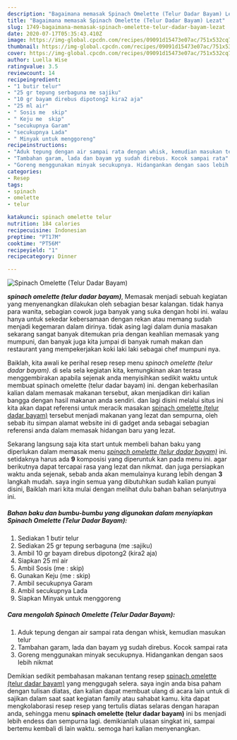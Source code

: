 ```yaml
---
description: "Bagaimana memasak Spinach Omelette (Telur Dadar Bayam) Lezat"
title: "Bagaimana memasak Spinach Omelette (Telur Dadar Bayam) Lezat"
slug: 1749-bagaimana-memasak-spinach-omelette-telur-dadar-bayam-lezat
date: 2020-07-17T05:35:43.410Z
image: https://img-global.cpcdn.com/recipes/09091d15473e07ac/751x532cq70/spinach-omelette-telur-dadar-bayam-foto-resep-utama.jpg
thumbnail: https://img-global.cpcdn.com/recipes/09091d15473e07ac/751x532cq70/spinach-omelette-telur-dadar-bayam-foto-resep-utama.jpg
cover: https://img-global.cpcdn.com/recipes/09091d15473e07ac/751x532cq70/spinach-omelette-telur-dadar-bayam-foto-resep-utama.jpg
author: Luella Wise
ratingvalue: 3.5
reviewcount: 14
recipeingredient:
- "1 butir telur"
- "25 gr tepung serbaguna me sajiku"
- "10 gr bayam direbus dipotong2 kira2 aja"
- "25 ml air"
- " Sosis me  skip"
- " Keju me  skip"
- "secukupnya Garam"
- "secukupnya Lada"
- " Minyak untuk menggoreng"
recipeinstructions:
- "Aduk tepung dengan air sampai rata dengan whisk, kemudian masukan telur"
- "Tambahan garam, lada dan bayam yg sudah direbus. Kocok sampai rata"
- "Goreng menggunakan minyak secukupnya. Hidangankan dengan saos lebih nikmat"
categories:
- Resep
tags:
- spinach
- omelette
- telur

katakunci: spinach omelette telur 
nutrition: 184 calories
recipecuisine: Indonesian
preptime: "PT17M"
cooktime: "PT56M"
recipeyield: "1"
recipecategory: Dinner

---
```



![Spinach Omelette (Telur Dadar Bayam)](https://img-global.cpcdn.com/recipes/09091d15473e07ac/751x532cq70/spinach-omelette-telur-dadar-bayam-foto-resep-utama.jpg)

<b><i>spinach omelette (telur dadar bayam)</i></b>, Memasak menjadi sebuah kegiatan yang menyenangkan dilakukan oleh sebagian besar kalangan. tidak hanya para wanita, sebagian cowok juga banyak yang suka dengan hobi ini. walau hanya untuk sekedar kebersamaan dengan rekan atau memang sudah menjadi kegemaran dalam dirinya. tidak asing lagi dalam dunia masakan sekarang sangat banyak ditemukan pria dengan keahlian memasak yang mumpuni, dan banyak juga kita jumpai di banyak rumah makan dan restaurant yang mempekerjakan koki laki laki sebagai chef mumpuni nya.

Baiklah, kita awali ke perihal resep resep menu <i>spinach omelette (telur dadar bayam)</i>. di sela sela kegiatan kita, kemungkinan akan terasa menggembirakan apabila sejenak anda menyisihkan sedikit waktu untuk membuat spinach omelette (telur dadar bayam) ini. dengan keberhasilan kalian dalam memasak makanan tersebut, akan menjadikan diri kalian bangga dengan hasil makanan anda sendiri. dan lagi disini melalui situs ini kita akan dapat referensi untuk meracik masakan <u>spinach omelette (telur dadar bayam)</u> tersebut menjadi makanan yang lezat dan sempurna, oleh sebab itu simpan alamat website ini di gadget anda sebagai sebagian referensi anda dalam memasak hidangan baru yang lezat.




Sekarang langsung saja kita start untuk membeli bahan baku yang diperlukan dalam memasak menu <u><i>spinach omelette (telur dadar bayam)</i></u> ini. setidaknya harus ada <b>9</b> komposisi yang diperuntuk kan pada menu ini. agar berikutnya dapat tercapai rasa yang lezat dan nikmat. dan juga persiapkan waktu anda sejenak, sebab anda akan memulainya kurang lebih dengan <b>3</b> langkah mudah. saya ingin semua yang dibutuhkan sudah kalian punyai disini, Baiklah mari kita mulai dengan melihat dulu bahan bahan selanjutnya ini.

<!--inarticleads1-->

##### Bahan baku dan bumbu-bumbu yang digunakan dalam menyiapkan Spinach Omelette (Telur Dadar Bayam):

1. Sediakan 1 butir telur
1. Sediakan 25 gr tepung serbaguna (me :sajiku)
1. Ambil 10 gr bayam direbus dipotong2 (kira2 aja)
1. Siapkan 25 ml air
1. Ambil  Sosis (me : skip)
1. Gunakan  Keju (me : skip)
1. Ambil secukupnya Garam
1. Ambil secukupnya Lada
1. Siapkan  Minyak untuk menggoreng




<!--inarticleads2-->

##### Cara mengolah Spinach Omelette (Telur Dadar Bayam):

1. Aduk tepung dengan air sampai rata dengan whisk, kemudian masukan telur
1. Tambahan garam, lada dan bayam yg sudah direbus. Kocok sampai rata
1. Goreng menggunakan minyak secukupnya. Hidangankan dengan saos lebih nikmat




Demikian sedikit pembahasan makanan tentang resep <u>spinach omelette (telur dadar bayam)</u> yang menggugah selera. saya ingin anda bisa paham dengan tulisan diatas, dan kalian dapat membuat ulang di acara lain untuk di sajikan dalam saat saat kegiatan family atau sahabat kamu. kita dapat mengkolaborasi resep resep yang tertulis diatas selaras dengan harapan anda, sehingga menu <b>spinach omelette (telur dadar bayam)</b> ini bs menjadi lebih endess dan sempurna lagi. demikianlah ulasan singkat ini, sampai bertemu kembali di lain waktu. semoga hari kalian menyenangkan.
